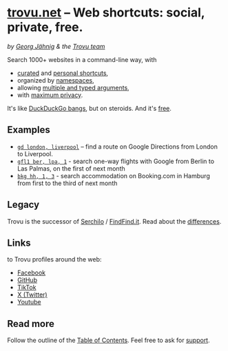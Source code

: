 # [trovu.net](https://trovu.net/) – Web shortcuts: social, private, free.

_by [Georg Jähnig](https://github.com/georgjaehnig/) & the [Trovu team](https://github.com/orgs/trovu/teams/editors)_

Search 1000+ websites in a command-line way, with

-   [curated](https://trovu.net/docs/editors/) and [personal shortcuts](https://trovu.net/docs/users/advanced/),
-   organized by [namespaces](https://trovu.net/docs/shortcuts/namespaces/),
-   allowing [multiple and typed arguments](https://trovu.net/docs/shortcuts/url/),
-   with [maximum privacy](https://trovu.net/docs/privacy/).

It's like [DuckDuckGo bangs](https://duckduckgo.com/bangs), but on steroids. And it's [free](https://github.com/trovu/trovu/blob/master/LICENSE).

## Examples

-   [`gd london, liverpool`](https://trovu.net/process/index.html#query=gd+london%2Cliverpool) – find a route on Google Directions from London to Liverpool.
-   [`gfl1 ber, lpa, 1`](https://trovu.net/process/index.html#query=gfl1+ber%2Clpa%2C1) - search one-way flights with Google from Berlin to Las Palmas, on the first of next month
-   [`bkg hh, 1, 3`](https://trovu.net/process/index.html#country=de&language=en&query=bkg+hh%2C1%2C3) - search accommodation on Booking.com in Hamburg from first to the third of next month

## Legacy

Trovu is the successor of [Serchilo](https://github.com/georgjaehnig/serchilo-drupal) / [FindFind.it](https://www.findfind.it/). Read about the [differences](https://trovu.net/docs/legacy/differences/).

## Links

to Trovu profiles around the web:

-   [Facebook](https://facebook.com/trovu.net)
-   [GitHub](https://github.com/trovu)
-   [TikTok](https://www.tiktok.com/@trovu.net)
-   [X (Twitter)](https://twitter.com/trovu_net)
-   [Youtube](https://www.youtube.com/channel/UCyq5j5XLgkoJ7X7fKiAjOng)

## Read more

Follow the outline of the [Table of Contents](https://trovu.net/docs/). Feel free to ask for [support](https://trovu.net/docs/users/support/).

